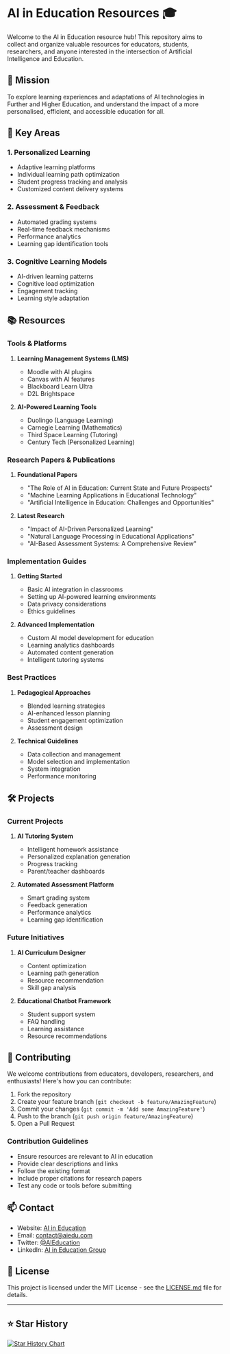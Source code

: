 # AI in Education Resources 🎓

Welcome to the AI in Education resource hub! This repository aims to collect and organize valuable resources for educators, students, researchers, and anyone interested in the intersection of Artificial Intelligence and Education.

## 🎯 Mission

To explore learning experiences and adaptations of AI technologies in Further and Higher Education, and understand the impact of a more personalised, efficient, and accessible education for all.

## 🚀 Key Areas

### 1. Personalized Learning
- Adaptive learning platforms
- Individual learning path optimization
- Student progress tracking and analysis
- Customized content delivery systems

### 2. Assessment & Feedback
- Automated grading systems
- Real-time feedback mechanisms
- Performance analytics
- Learning gap identification tools

### 3. Cognitive Learning Models
- AI-driven learning patterns
- Cognitive load optimization
- Engagement tracking
- Learning style adaptation

## 📚 Resources

### Tools & Platforms
1. **Learning Management Systems (LMS)**
   - Moodle with AI plugins
   - Canvas with AI features
   - Blackboard Learn Ultra
   - D2L Brightspace

2. **AI-Powered Learning Tools**
   - Duolingo (Language Learning)
   - Carnegie Learning (Mathematics)
   - Third Space Learning (Tutoring)
   - Century Tech (Personalized Learning)

### Research Papers & Publications
1. **Foundational Papers**
   - "The Role of AI in Education: Current State and Future Prospects"
   - "Machine Learning Applications in Educational Technology"
   - "Artificial Intelligence in Education: Challenges and Opportunities"

2. **Latest Research**
   - "Impact of AI-Driven Personalized Learning"
   - "Natural Language Processing in Educational Applications"
   - "AI-Based Assessment Systems: A Comprehensive Review"

### Implementation Guides
1. **Getting Started**
   - Basic AI integration in classrooms
   - Setting up AI-powered learning environments
   - Data privacy considerations
   - Ethics guidelines

2. **Advanced Implementation**
   - Custom AI model development for education
   - Learning analytics dashboards
   - Automated content generation
   - Intelligent tutoring systems

### Best Practices
1. **Pedagogical Approaches**
   - Blended learning strategies
   - AI-enhanced lesson planning
   - Student engagement optimization
   - Assessment design

2. **Technical Guidelines**
   - Data collection and management
   - Model selection and implementation
   - System integration
   - Performance monitoring

## 🛠️ Projects

### Current Projects
1. **AI Tutoring System**
   - Intelligent homework assistance
   - Personalized explanation generation
   - Progress tracking
   - Parent/teacher dashboards

2. **Automated Assessment Platform**
   - Smart grading system
   - Feedback generation
   - Performance analytics
   - Learning gap identification

### Future Initiatives
1. **AI Curriculum Designer**
   - Content optimization
   - Learning path generation
   - Resource recommendation
   - Skill gap analysis

2. **Educational Chatbot Framework**
   - Student support system
   - FAQ handling
   - Learning assistance
   - Resource recommendations

## 🤝 Contributing

We welcome contributions from educators, developers, researchers, and enthusiasts! Here's how you can contribute:

1. Fork the repository
2. Create your feature branch (`git checkout -b feature/AmazingFeature`)
3. Commit your changes (`git commit -m 'Add some AmazingFeature'`)
4. Push to the branch (`git push origin feature/AmazingFeature`)
5. Open a Pull Request

### Contribution Guidelines
- Ensure resources are relevant to AI in education
- Provide clear descriptions and links
- Follow the existing format
- Include proper citations for research papers
- Test any code or tools before submitting

## 📫 Contact

- Website: [AI in Education](https://aiedu.com)
- Email: contact@aiedu.com
- Twitter: [@AIEducation](https://twitter.com/AIEducation)
- LinkedIn: [AI in Education Group](https://linkedin.com/groups/ai-education)

## 📄 License

This project is licensed under the MIT License - see the [LICENSE.md](LICENSE.md) file for details.

---

## ⭐ Star History

[![Star History Chart](https://api.star-history.com/svg?repos=aiineducation/.github&type=Date)](https://star-history.com/aiineducation/.github&Date)

